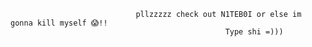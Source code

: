                                 pllzzzzz check out N1TEB0I or else im gonna kill myself 😱!!
                                                    Type shi =))) 
